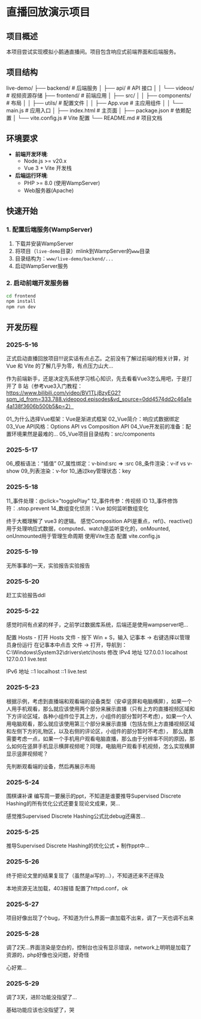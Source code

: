 # 直播回放演示项目

## 项目概述
本项目尝试实现模拟小鹅通直播间。项目包含响应式前端界面和后端服务。

## 项目结构
live-demo/
├── backend/ # 后端服务
│   ├── api/ # API 接口
│   │   └── videos/ # 视频资源存储
├── frontend/ # 前端应用
│   ├── src/
│   │   ├── components/ # 布局
│   │   ├── utils/ # 配置文件
│   │   ├── App.vue # 主应用组件
│   │   └── main.js # 应用入口
│   ├── index.html # 主页面
│   ├── package.json # 依赖配置
│   └── vite.config.js # Vite 配置
└── README.md # 项目文档

## 环境要求
- **前端开发环境**:
  - Node.js >= v20.x 
  - Vue 3 + Vite 开发栈
- **后端运行环境**:
  - PHP >= 8.0 (使用WampServer) 
  - Web服务器(Apache)

## 快速开始
### 1. 配置后端服务(WampServer)
1. 下载并安装WampServer
2. 将项目（`live-demo`目录）mlink到WampServer的`www`目录
3. 目录结构为：`www/live-demo/backend/...`
4. 启动WampServer服务

### 2. 启动前端开发服务器
```bash
cd frontend
npm install   
npm run dev  
```

## 开发历程
###  2025-5-16
正式启动直播回放项目!!!说实话有点忐忑。之前没有了解过前端的相关计算，对 Vue 和 Vite 的了解几乎为零，有点压力山大...

作为前端新手，还是决定先系统学习核心知识，先去看看Vue3怎么用吧，于是打开了 B 站（参考vue3入门教程：https://www.bilibili.com/video/BV1TLjBzyEG2?spm_id_from=333.788.videopod.episodes&vd_source=0dd4574dd2c46a1e4a138f3606b500b5&p=2）

01_为什么选择Vue框架：Vue是渐进式框架
02_Vue简介：响应式数据绑定
03_Vue API风格：Options API vs Composition API
04_Vue开发前的准备：配置环境果然是最难的...
05_Vue项目目录结构：src/components

###  2025-5-17
06_模板语法：“插值”
07_属性绑定：v-bind:src => :src
08_条件渲染：v-if vs v-show 
09_列表渲染：v-for 
10_通过key管理状态：key


###  2025-5-18
11_事件处理：@click="togglePlay"
12_事件传参：传视频 ID
13_事件修饰符：.stop.prevent
14_数组变化侦测：Vue 如何监听数组变化

终于大概理解了 vue3 的逻辑。
感觉Composition API​​是重点，ref()、reactive()用于处理响应式数据，computed、watch是监听变化的，onMounted, onUnmounted用于管理生命周期
使用Vite生态​​
配置 vite.config.js 

###  2025-5-19
无所事事的一天，实验报告实验报告

###  2025-5-20
赶工实验报告ddl

###  2025-5-22
感觉时间有点紧的样子，之前学过数据库系统，后端还是使用wampserver吧...

配置 Hosts - 打开 Hosts 文件​​ - 按下 Win + S，输入 ​​记事本​​ → 右键选择 ​​以管理员身份运行​​
在记事本中点击 ​​文件 → 打开​​，导航到：
C:\Windows\System32\drivers\etc\hosts
修改
IPv4 地址
127.0.0.1    localhost
127.0.0.1    live.test

IPv6 地址
::1          localhost
::1          live.test

###  2025-5-23
根据示例，考虑到直播端和观看端的设备类型（安卓竖屏和电脑横屏），如果一个人用手机观看，那么就应该使用两个部分来展示直播（只有上方的直播视频区域和下方评论区域，各种小组件位于其上方，小组件的部分暂时不考虑），如果一个人用电脑观看，那么就应该使用第三个部分来展示直播（包括左侧上方直播视频区域和左侧下方的礼物区，以及右侧的评论区，小组件的部分暂时不考虑）， 那么就靠需要考虑一点，如果一个手机用户观看电脑直播，那么由于分辨率不同的原因，那么如何在竖屏手机显示横屏视频呢？同理，电脑用户观看手机视频，怎么实现横屏显示竖屏视频呢？

先判断观看端的设备，然后再展示布局

###  2025-5-24
围棋课补课
编写周一要展示的ppt，不知道是谁要推导Supervised Discrete Hashing的所有优化公式还要复现论文成果，哭...

感觉推Supervised Discrete Hashing公式比debug还痛苦...

###  2025-5-25
推导Supervised Discrete Hashing的优化公式 + 制作ppt中...

###  2025-5-26
终于把论文里的结果复现了（虽然是ai写的...），不知道还来不还得及

本地资源无法加载，403报错
配置了httpd.conf，ok

###  2025-5-27
项目好像出现了个bug，不知道为什么界面一直加载不出来，调了一天也调不出来

###  2025-5-28
调了2天...界面渲染是空白的，控制台也没有显示错误，network上明明是加载了资源的，php好像也没问题，好奇怪

心好累...

###  2025-5-29
调了3天，进阶功能没指望了...

基础功能应该也没指望了，哭
